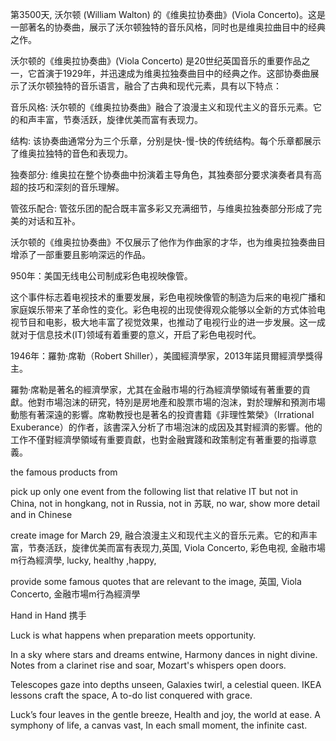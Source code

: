 第3500天,  沃尔顿 (William Walton) 的《维奥拉协奏曲》(Viola Concerto)。这是一部著名的协奏曲，展示了沃尔顿独特的音乐风格，同时也是维奥拉曲目中的经典之作。

沃尔顿的《维奥拉协奏曲》(Viola Concerto) 是20世纪英国音乐的重要作品之一，它首演于1929年，并迅速成为维奥拉独奏曲目中的经典之作。这部协奏曲展示了沃尔顿独特的音乐语言，融合了古典和现代元素，具有以下特点：

音乐风格: 沃尔顿的《维奥拉协奏曲》融合了浪漫主义和现代主义的音乐元素。它的和声丰富，节奏活跃，旋律优美而富有表现力。

结构: 该协奏曲通常分为三个乐章，分别是快-慢-快的传统结构。每个乐章都展示了维奥拉独特的音色和表现力。

独奏部分: 维奥拉在整个协奏曲中扮演着主导角色，其独奏部分要求演奏者具有高超的技巧和深刻的音乐理解。

管弦乐配合: 管弦乐团的配合既丰富多彩又充满细节，与维奥拉独奏部分形成了完美的对话和互补。

沃尔顿的《维奥拉协奏曲》不仅展示了他作为作曲家的才华，也为维奥拉独奏曲目增添了一部重要且影响深远的作品。


950年：美国无线电公司制成彩色电视映像管。

这个事件标志着电视技术的重要发展，彩色电视映像管的制造为后来的电视广播和家庭娱乐带来了革命性的变化。彩色电视的出现使得观众能够以全新的方式体验电视节目和电影，极大地丰富了视觉效果，也推动了电视行业的进一步发展。这一成就对于信息技术(IT)领域有着重要的意义，开启了彩色电视时代。


 1946年：羅勃·席勒（Robert Shiller），美國經濟學家，2013年諾貝爾經濟學獎得主。


羅勃·席勒是著名的經濟學家，尤其在金融市場的行為經濟學領域有著重要的貢獻。他對市場泡沫的研究，特別是房地產和股票市場的泡沫，對於理解和預測市場動態有著深遠的影響。席勒教授也是著名的投資書籍《非理性繁榮》（Irrational Exuberance）的作者，該書深入分析了市場泡沫的成因及其對經濟的影響。他的工作不僅對經濟學領域有重要貢獻，也對金融實踐和政策制定有著重要的指導意義。

the famous products from 

 pick up  only one event  from the following list that relative IT but not in China, not in hongkang, not in Russia, not in 苏联, no war, show more detail and in Chinese 

create image for March 29, 融合浪漫主义和现代主义的音乐元素。它的和声丰富，节奏活跃，旋律优美而富有表现力,英国, Viola Concerto, 彩色电视, 金融市場m行為經濟學, lucky, healthy ,happy,


provide some famous quotes that are relevant to  the image, 英国, Viola Concerto, 金融市場m行為經濟學
 
 Hand in Hand  携手
 
 Luck is what happens when preparation meets opportunity.

 In a sky where stars and dreams entwine,
Harmony dances in night divine.
Notes from a clarinet rise and soar,
Mozart's whispers open doors.

Telescopes gaze into depths unseen,
Galaxies twirl, a celestial queen.
IKEA lessons craft the space,
A to-do list conquered with grace.

Luck’s four leaves in the gentle breeze,
Health and joy, the world at ease.
A symphony of life, a canvas vast,
In each small moment, the infinite cast.